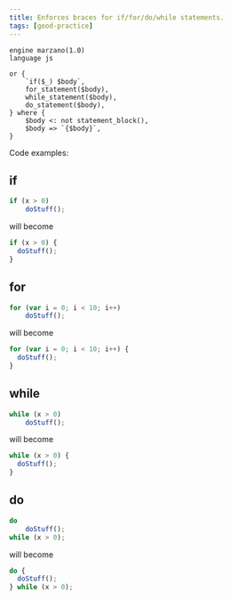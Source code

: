 ```yaml
---
title: Enforces braces for if/for/do/while statements.
tags: [good-practice]
---
```




```grit
engine marzano(1.0)
language js

or {
    `if($_) $body`,
    for_statement($body),
    while_statement($body),
    do_statement($body),
} where {
    $body <: not statement_block(),
    $body => `{$body}`,
}

```

Code examples:
## if 
```js
if (x > 0)
    doStuff();
```
will become 
```js
if (x > 0) {
  doStuff();
}
```
## for
```js
for (var i = 0; i < 10; i++)
    doStuff();
```
will become 
```js
for (var i = 0; i < 10; i++) {
  doStuff();
}
```
## while
```js   
while (x > 0)
    doStuff();
```
will become 
```js
while (x > 0) {
  doStuff();
}
```
## do
```js
do
    doStuff();
while (x > 0);
```
will become 
```js
do {
  doStuff();
} while (x > 0);
```
